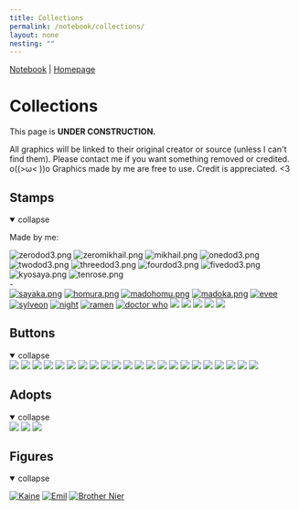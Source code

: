```yaml
---
title: Collections
permalink: /notebook/collections/
layout: none
nesting: ""
---
```


<a href="/notebook">Notebook</a> | <a href="/">Homepage</a>

# Collections
This page is **UNDER CONSTRUCTION.**

All graphics will be linked to their original creator or source (unless I can't find them).
Please contact me if you want something removed or credited. o((>ω< ))o
Graphics made by me are free to use. Credit is appreciated. <3

<div class="box">

## Stamps

<details open> <summary class="toggle-summary">collapse</summary>

Made by me:

<div class="image-flex">
<img src='/images/stamps/zerodod3.png' alt='zerodod3.png'>
<img src='/images/stamps/zeromikhail.png' alt='zeromikhail.png'>
<img src='/images/stamps/mikhail.png' alt='mikhail.png'>
<img src='/images/stamps/onedod3.png' alt='onedod3.png'>
<img src='/images/stamps/twodod3.png' alt='twodod3.png'>
<img src='/images/stamps/threedod3.png' alt='threedod3.png'>
<img src='/images/stamps/fourdod3.png' alt='fourdod3.png'>
<img src='/images/stamps/fivedod3.png' alt='fivedod3.png'>
<img src='/images/stamps/kyosaya.png' alt='kyosaya.png'>
<img src='/images/stamps/tenrose.png' alt='tenrose.png'>

</div>
-
<div class="image-flex">
<a href="https://www.tumblr.com/cuteguygrian"><img src='/images/stamps/sayaka.png' alt='sayaka.png'></a>
<a href="https://www.tumblr.com/cuteguygrian"><img src='/images/stamps/homura.png' alt='homura.png'></a>
<a href="https://www.tumblr.com/cuteguygrian"><img src='/images/stamps/madohomu.png' alt='madohomu.png'></a>
<a href="https://www.tumblr.com/cuteguygrian"><img src='/images/stamps/madoka.png' alt='madoka.png'></a>
<a href="https://www.deviantart.com/babykttn"><img src='/images/stamps/evee-babykttn.png' alt='evee'></a>
<a href="https://www.deviantart.com/babykttn"><img src='/images/stamps/sylveon-babykttn.png' alt='sylveon'></a>
<a href="https://www.deviantart.com/kezzi-rose"><img src='/images/stamps/kezzi-rose1.gif' alt='night'></a>
<a href="https://www.deviantart.com/kezzi-rose"><img src='/images/stamps/ramen-kezzi-rose.png' alt='ramen'></a>
<a href="https://www.deviantart.com/kezzi-rose"><img src='/images/stamps/doctorwho-kezzi-rose.gif' alt='doctor who'></a>
<img src="/images/stamps/reimu.gif">
<img src="/images/stamps/remilia.gif">
<img src="/images/stamps/badapple.gif">
<img src="/images/stamps/miku1.png">
<img src="/images/stamps/luckystar.gif">
</div>

</details>
</div>

<div class="box">

  ## Buttons

  <details open> <summary class="toggle-summary">collapse</summary>

  <div class="image-flex">
  <img src="/images/buttons/3ds.jpg">
  <a href="https://archiveofourown.org/"><img src="/images/buttons/ao3.jpg"></a>
  <a href="https://88x31.nl/"><img src="/images/buttons/8.png"></a>
  <img src="/images/buttons/minecraftbutton.png">
  <img src="/images/buttons/mobilefriendly.png">
  <a href="https://web.archive.org/"><img src="/images/buttons/wayback_machine.png"></a>
  <img src="/images/buttons/antiNFT.gif">
  <img src="/images/buttons/delete-twitter.gif">
  <a href="https://dokode.moe"><img src="/images/buttons/ditch-socialmedia.gif"></a>
  <img src="/images/buttons/firefoxnow.gif">
  <img src="/images/buttons/html.gif">
  <img src="/images/buttons/neocities.gif">
  <img src="/images/buttons/piracybutton.gif">
  <img src="/images/buttons/vocaloid.gif">
  <img src="/images/buttons/nap-time.png">
  <img src="/images/buttons/noai.gif">
  <img src="/images/buttons/i_like_computer.png">
  <img src="/images/buttons/steam.gif">
  <img src="/images/buttons/runescape.png">
  <img src="/images/buttons/tpz.png">
  <img src="/images/buttons/css.png">
  <a href="https://www.tumblr.com/bythelightswitch"><img src="/images/buttons/homebrewchannel.gif"></a>

  </div>

</details>

</div>

<div class="box">

  ## Adopts

  <details open> <summary class="toggle-summary">collapse</summary>

  <div class="image-flex">
  <a href="https://www.lejlart.com/apple.html"><img src="/images/adopts/bunnypixel4.png"></a>
  <a href="https://mothcub.neocities.org/"><img src="/images/adopts/bunny-mothcub.gif"></a>
  <a href="https://beaniepines.nekoweb.org/stimpop"><img src="/images/adopts/totoro-beaniepines.gif"></a>
  </div>
  </details>

</div>

<div class="box">

## Figures

<details open> <summary class="toggle-summary">collapse</summary>


[![Kaine](/images/figures/kaine.png)](https://myfigurecollection.net/item/1182242) [![Emil](/images/figures/emil.png)](https://myfigurecollection.net/item/1182243) [![Brother Nier](/images/figures/brothernier.png)](https://myfigurecollection.net/item/1102838)

</details>


<script>
  document.addEventListener("DOMContentLoaded", () => {
    document.querySelectorAll("details").forEach(details => {
      const summary = details.querySelector("summary");
      const defaultText = summary.textContent;

      details.addEventListener("toggle", () => {
        summary.textContent = details.open ? "collapse" : "expand";
      });
    });
  });
</script>